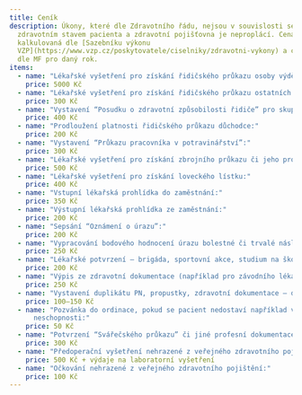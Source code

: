 ```yaml
---
title: Ceník
description: Úkony, které dle Zdravotního řádu, nejsou v souvislosti se
  zdravotním stavem pacienta a zdravotní pojišťovna je neproplácí. Cena je
  kalkulovaná dle [Sazebníku výkonu
  VZP](https://www.vzp.cz/poskytovatele/ciselniky/zdravotni-vykony) a ceny bodu
  dle MF pro daný rok.
items:
  - name: "Lékařské vyšetření pro získání řidičského průkazu osoby výdělečně činné:"
    price: 5000 Kč
  - name: "Lékařské vyšetření pro získání řidičského průkazu ostatních osob:"
    price: 300 Kč
  - name: "Vystavení “Posudku o zdravotní způsobilosti řidiče” pro skupiny C, D, E:"
    price: 400 Kč
  - name: "Prodloužení platnosti řidičského průkazu důchodce:"
    price: 200 Kč
  - name: "Vystavení “Průkazu pracovníka v potravinářství”:"
    price: 300 Kč
  - name: "Lékařské vyšetření pro získání zbrojního průkazu či jeho prodloužení:"
    price: 500 Kč
  - name: "Lékařské vyšetření pro získání loveckého lístku:"
    price: 400 Kč
  - name: "Vstupní lékařská prohlídka do zaměstnání:"
    price: 350 Kč
  - name: "Výstupní lékařská prohlídka ze zaměstnání:"
    price: 200 Kč
  - name: "Sepsání “Oznámení o úrazu”:"
    price: 200 Kč
  - name: "Vypracování bodového hodnocení úrazu bolestné či trvalé následky:"
    price: 250 Kč
  - name: "Lékařské potvrzení – brigáda, sportovní akce, studium na školách:"
    price: 200 Kč
  - name: "Výpis ze zdravotní dokumentace (například pro závodního lékaře):"
    price: 250 Kč
  - name: "Vystavení duplikátu PN, propustky, zdravotní dokumentace – dle rozsahu:"
    price: 100–150 Kč
  - name: "Pozvánka do ordinace, pokud se pacient nedostaví například v pracovní
      neschopnosti:"
    price: 50 Kč
  - name: "Potvrzení “Svářečského průkazu” či jiné profesní dokumentace:"
    price: 300 Kč
  - name: "Předoperační vyšetření nehrazené z veřejného zdravotního pojištění:"
    price: 500 Kč + výdaje na laboratorní vyšetření
  - name: "Očkování nehrazené z veřejného zdravotního pojištění:"
    price: 100 Kč
---
```

